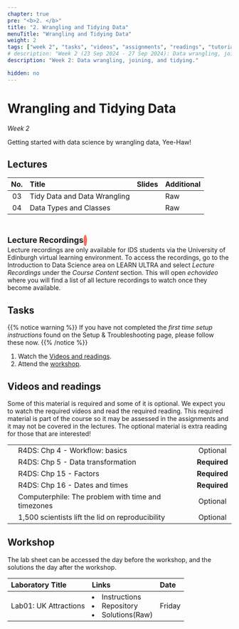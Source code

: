 ```yaml
---
chapter: true
pre: "<b>2. </b>"
title: "2. Wrangling and Tidying Data"
menuTitle: "Wrangling and Tidying Data"
weight: 2
tags: ["week 2", "tasks", "videos", "assignments", "readings", "tutorials"]
# description: "Week 2 (23 Sep 2024 - 27 Sep 2024): Data wrangling, joining, and tidying."
description: "Week 2: Data wrangling, joining, and tidying."

hidden: no
---
```


# Wrangling and Tidying Data

<!-- _Week 2 (23 Sep 2024 - 27 Sep 2024)_ -->
_Week 2_

Getting started with data science by wrangling data, Yee-Haw!

## Lectures


<!--
| <div style="width:50px;text-align:center">No.</div> | <div style="width:250px;text-align:left">Title</div> |  <div style="width:80px;text-align:center">Slides</div> | <div style="width:170px;text-align:center">Additional Links</div> | -->
| <div style="text-align:center">No.</div> | <div style="text-align:left">Title</div> |  <div style="text-align:center">Slides</div> | <div style="text-align:center">Additional</div> |
|:---:|:---------------------|:--------:|:------|
| 03  | Tidy Data and Data Wrangling | <span><a id = "lecture03"><i class="fas fa-desktop fa-lg"/></a></span> | <span><a id = "GHL03">Raw<i class="fab fa-fw fa-github"/></a></span> |
| 04  | Data Types and Classes |<span><a id = "lecture04"><i class="fas fa-desktop fa-lg"/></a></span> | <span><a id = "GHL04">Raw<i class="fab fa-fw fa-github"/></a></span> |


<br>
<p  style="text-align: left"> 
<font size=4pt><b>Lecture Recordings</b></font>
<span class="fa-stack" style="scale:70%">
    <i class="fas fa-backward fa-stack-1x fa-1x fa-flip-horizontal" style="color:#f37361; box-sizing: content-box; line-height: 24px; width: 24px; height: 24px; border-radius: 100%; border-style: solid; border-width: 4px;"></i>
</span>
<br>
Lecture recordings are only available for IDS students via the University of Edinburgh virtual learning environment. To access the recordings, go to the Introduction to Data Science area on LEARN ULTRA and select <em>Lecture Recordings</em>  under the <em>Course Content</em> section. This will open <em>echovideo</em> where you will find a list of all lecture recordings to watch once they become available. 

</p>

## Tasks

{{% notice warning %}}
If you have not completed the <em>first time setup instructions</em> found on the <a id="troubleshoot">Setup & Troubleshooting</a> page, please follow these now.
{{% /notice %}}


<ol>
  <li>Watch the <a href="#videos and readings">Videos and readings</a>.</li>
  <li>Attend the <a href="#workshop">workshop</a>.</li>
  <!-- <li>Complete the <a href="#assignments">Assignments</a>.</li> -->
</ol>

## Videos and readings

<p style="text-align: left">Some of this material is required and some of it is optional. We expect you to watch the required videos and read the required reading. This required material is part of the course so it may be assessed in the assignments and it may not be covered in the lectures. The optional material is extra reading for those that are interested!</p>

<!--
| <div style="width:50px"></div>  | <div style="width:420px"></div>  |  <div style="width:200px"></div> |

|:---:|:---|:---:|-->

|    |    |    |
|:--:|:---|:--:|
| <i class="fas fa-book"></i> | R4DS: <a id="R4DS4">Chp 4 - Workflow: basics</a> | Optional |
| <i class="fas fa-book"></i> | R4DS: <a id="R4DS5">Chp 5 - Data transformation</a> | **Required** |
| <i class="fas fa-book"></i> | R4DS: <a id="R4DS15">Chp 15 - Factors</a> | **Required** |
| <i class="fas fa-book"></i> | R4DS: <a id="R4DS16">Chp 16 - Dates and times</a> | **Required** |
| <span style="color: red;"><i class="fab fa-youtube fa-lg" /></span> | <a id = "YT_Computerphile_time">Computerphile: The problem with time and timezones</a> | Optional |
| <i class="fab fa-readme"></i> | <a id="NatRepro">1,500 scientists lift the lid on reproducibility</a> | Optional |

<!--
| <i class="fab fa-readme"></i> | <a id="tidydata">Tidy Data</a> | Optional |
| <i class="fas fa-file-video"></i> | <a id="MHL05extra">L05 supplement</a>: extra explanation of logical operations in R | Optional |
-->





## Workshop

<p style="text-align: left"> The lab sheet can be accessed the day before the workshop, and the solutions the day after the workshop.</p>

<!--
| <div style="width:300px;text-align:left">Laboratory Title</div> | <div style="width:170px;text-align:left">Links</div> | <div style="width:180px;text-align:left">Date</div> |
|:---|:---|:---|
| Lab02: Make a sad plot better | <li><a id="LAB2I">Instructions</a></li> <li><a id="LAB2R">Repository</a></li><li><a id="LAB2K">Solutions</a>(<a id="LAB2Kraw">Raw</a>)</li> | Fri, 29 Sept, 16:00 UK  |
-->

| <div style="text-align:left">Laboratory Title</div> | <div style="text-align:left">Links</div> | <div style="text-align:left">Date</div> |
|:---|:---|:---|
| Lab01: UK Attractions | <li><a id="LAB1I">Instructions</a></li> <li><a id="LAB1R">Repository</a></li><li><a id="LAB1K">Solutions</a>(<a id="LAB1Kraw">Raw</a>)</li> | Friday |

<!--
## Assignments

<p style="text-align: left">If you are having difficulty accessing your HW or Lab repo, see troubleshooting advice <a id="troubleshoot">here</a>.</p>

| <div style="width:300px;text-align:left">Assignment Title</div> | <div style="width:170px;text-align:left">Links</div> | <div style="width:180px;text-align:left">Due</div> |
|:---|:---|:---|
| OQ02: Data Wrangling | <li><a id="OQ2">Quiz</a></li> | Mon, 10 Oct, 12:00 UK |


<p style="text-align: left">
<b>Reminder</b>: Homework assignment <em>hw-01</em> is due Fri, 7 Oct, 12:00 UK time.
</p>


## Interactive R tutorials

<p style="text-align: left"> The following are interactive R tutorials, designed to give you more practice with R. These are optional, but the "Road Traffic Accidents"" dataset shows up in your next homework assignment as well, so you might want to go through that one so that you can gain familiarity with it. If you’re struggling with any of the topics covered this week, we strongly recommend you work through the second tutorial as well.</p>

|  <div style="width:480px"></div>  |  <div style="width:200px"></div>  |
|:---|:---|
| <a id="RT4">Work with data</a> | Extra practice |
| <a id="AE3">Application exercise 3 - Hotels</a> | Help: <a id="OpeningaProject">Opening a Project</a> |
-->

